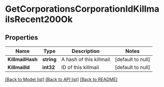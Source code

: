 # GetCorporationsCorporationIdKillmailsRecent200Ok

## Properties
Name | Type | Description | Notes
------------ | ------------- | ------------- | -------------
**KillmailHash** | **string** | A hash of this killmail | [default to null]
**KillmailId** | **int32** | ID of this killmail | [default to null]

[[Back to Model list]](../README.md#documentation-for-models) [[Back to API list]](../README.md#documentation-for-api-endpoints) [[Back to README]](../README.md)

